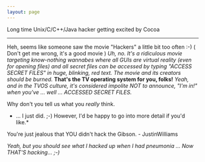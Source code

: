 ```yaml
---
layout: page
---
```




Long time Unix/C/C++/Java hacker getting excited by Cocoa

----
Heh, seems like someone saw the movie "Hackers" a little bit too often :-) ( Don't get me wrong, it's a good movie )  *Uh, no. It's a ridiculous movie targeting know-nothing wannabes where all GUIs are virtual reality (even for opening files) and all secret files can be accessed by typing "ACCESS SECRET FILES" in huge, blinking, red text. The movie and its creators should be burned.* **That's the TV operating system for you, folks!** *Yeah, and in the TVOS culture, it's considered impolite NOT to announce, "I'm in!" when you've ... well ... ACCESSED SECRET FILES.*

Why don't you tell us what you *really* think.

* ... I just did. ;-) However, I'd be happy to go into more detail if you'd like.*

You're just jealous that YOU didn't hack the Gibson.  - JustinWilliams

*Yeah, but you should see what I hacked up when I had pneumonia ... Now THAT'S hacking... ;-)*
